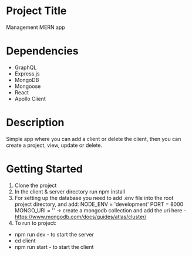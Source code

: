 # Project Title

Management MERN app

# Dependencies

- GraphQL
- Express.js
- MongoDB
- Mongoose
- React
- Apollo Client

# Description

Simple app where you can add a client or delete the client, then you can create a project, view, update or delete.

# Getting Started

1. Clone the project
2. In the client & server directory run npm install
3. For setting up the database you need to add .env file into the root project directory, and add:
   NODE_ENV = 'development'
   PORT = 8000
   MONGO_URI = '' -> create a mongodb collection and add the uri here - https://www.mongodb.com/docs/guides/atlas/cluster/
4. To run to project:

- npm run dev - to start the server
- cd client
- npm run start - to start the client
